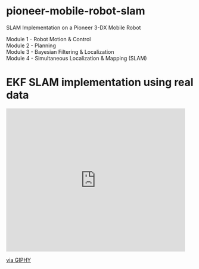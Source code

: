 # pioneer-mobile-robot-slam
SLAM Implementation on a Pioneer 3-DX Mobile Robot

Module 1 - Robot Motion & Control  
Module 2 - Planning  
Module 3 - Bayesian Filtering & Localization  
Module 4 - Simultaneous Localization & Mapping (SLAM)

# EKF SLAM implementation using real data
<iframe src="https://giphy.com/embed/r89bl53lnHrbNRUere" width="480" height="383" frameBorder="0" class="giphy-embed" allowFullScreen></iframe><p><a href="https://giphy.com/gifs/r89bl53lnHrbNRUere">via GIPHY</a></p>
